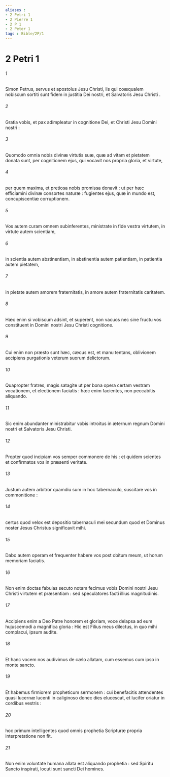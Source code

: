```yaml
---
aliases : 
- 2 Petri 1
- 2 Pierre 1
- 2 P 1
- 2 Peter 1
tags : Bible/2P/1
---
```


# 2 Petri 1

###### 1
Simon Petrus, servus et apostolus Jesu Christi, iis qui coæqualem nobiscum sortiti sunt fidem in justitia Dei nostri, et Salvatoris Jesu Christi .
###### 2
Gratia vobis, et pax adimpleatur in cognitione Dei, et Christi Jesu Domini nostri :
###### 3
Quomodo omnia nobis divinæ virtutis suæ, quæ ad vitam et pietatem donata sunt, per cognitionem ejus, qui vocavit nos propria gloria, et virtute,
###### 4
per quem maxima, et pretiosa nobis promissa donavit : ut per hæc efficiamini divinæ consortes naturæ : fugientes ejus, quæ in mundo est, concupiscentiæ corruptionem.
###### 5
Vos autem curam omnem subinferentes, ministrate in fide vestra virtutem, in virtute autem scientiam,
###### 6
in scientia autem abstinentiam, in abstinentia autem patientiam, in patientia autem pietatem,
###### 7
in pietate autem amorem fraternitatis, in amore autem fraternitatis caritatem.
###### 8
Hæc enim si vobiscum adsint, et superent, non vacuos nec sine fructu vos constituent in Domini nostri Jesu Christi cognitione.
###### 9
Cui enim non præsto sunt hæc, cæcus est, et manu tentans, oblivionem accipiens purgationis veterum suorum delictorum.
###### 10
Quapropter fratres, magis satagite ut per bona opera certam vestram vocationem, et electionem faciatis : hæc enim facientes, non peccabitis aliquando.
###### 11
Sic enim abundanter ministrabitur vobis introitus in æternum regnum Domini nostri et Salvatoris Jesu Christi.
###### 12
Propter quod incipiam vos semper commonere de his : et quidem scientes et confirmatos vos in præsenti veritate.
###### 13
Justum autem arbitror quamdiu sum in hoc tabernaculo, suscitare vos in commonitione :
###### 14
certus quod velox est depositio tabernaculi mei secundum quod et Dominus noster Jesus Christus significavit mihi.
###### 15
Dabo autem operam et frequenter habere vos post obitum meum, ut horum memoriam faciatis.
###### 16
Non enim doctas fabulas secuto notam fecimus vobis Domini nostri Jesu Christi virtutem et præsentiam : sed speculatores facti illius magnitudinis.
###### 17
Accipiens enim a Deo Patre honorem et gloriam, voce delapsa ad eum hujuscemodi a magnifica gloria : Hic est Filius meus dilectus, in quo mihi complacui, ipsum audite.
###### 18
Et hanc vocem nos audivimus de cælo allatam, cum essemus cum ipso in monte sancto.
###### 19
Et habemus firmiorem propheticum sermonem : cui benefacitis attendentes quasi lucernæ lucenti in caliginoso donec dies elucescat, et lucifer oriatur in cordibus vestris :
###### 20
hoc primum intelligentes quod omnis prophetia Scripturæ propria interpretatione non fit.
###### 21
Non enim voluntate humana allata est aliquando prophetia : sed Spiritu Sancto inspirati, locuti sunt sancti Dei homines.
